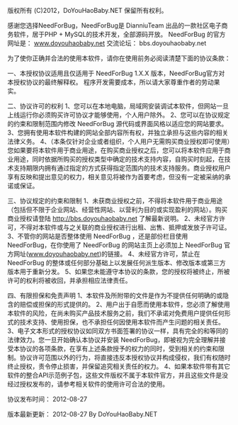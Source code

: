 版权所有 (C)2012，DoYouHaoBaby.NET 保留所有权利。

感谢您选择NeedForBug，NeedForBug是 DianniuTeam 出品的一款社区电子商务软件，居于PHP + MySQL的技术开发，全部源码开放。
NeedForBug 的官方网址是： www.doyouhaobaby.net 交流论坛： bbs.doyouhaobaby.net

为了使你正确并合法的使用本软件，请你在使用前务必阅读清楚下面的协议条款：

一、本授权协议适用且仅适用于 NeedForBug 1.X.X 版本，NeedForBug官方对本授权协议的最终解释权。
程序开发需要成本，所以请大家尊重作者的劳动果实。


二、协议许可的权利
1、您可以在本地电脑，局域网安装调试本软件，但网站一旦上线运行你必须购买许可协议才能够使用，个人用户除外。
2、您可以在协议规定的约束和限制范围内修改 NeedForBug 源代码或界面风格以适应您的网站要求。
3、您拥有使用本软件构建的网站全部内容所有权，并独立承担与这些内容的相关法律义务。
4、（本条仅针对企业或者组织，个人用户无需购买商业授权即可使用）您如果要将本软件用于商业用途，在购买商业授权之后，您可以将本软件应用于商业用途，同时依据所购买的授权类型中确定的技术支持内容，自购买时刻起，在技术支持期限内拥有通过指定的方式获得指定范围内的技术支持服务。商业授权用户享有反映和提出意见的权力，相关意见将被作为首要考虑，但没有一定被采纳的承诺或保证。


三、协议规定的约束和限制
1、未获商业授权之前，不得将本软件用于商业用途（包括但不限于企业网站、经营性网站、以营利为目的或实现盈利的网站）。购买商业授权请登陆 http://bbs.doyouhaobaby.net 了解最新说明。
2、未经官方许可，不得对本软件或与之关联的商业授权进行出租、出售、抵押或发放子许可证。
3、不管你的网站是否整体使用 NeedForBug ，还是部份栏目使用 NeedForBug，在你使用了 NeedForBug 的网站主页上必须加上 NeedForBug 官方网址(www.doyouhaobaby.net)的链接。
4、未经官方许可，禁止在 NeedForBug 的整体或任何部分基础上以发展任何派生版本、修改版本或第三方版本用于重新分发。
5、如果您未能遵守本协议的条款，您的授权将被终止，所被许可的权利将被收回，并承担相应法律责任。


四、有限担保和免责声明
1、本软件及所附带的文件是作为不提供任何明确的或隐含的赔偿或担保的形式提供的。
2、用户出于自愿而使用本软件，您必须了解使用本软件的风险，在尚未购买产品技术服务之前，我们不承诺对免费用户提供任何形式的技术支持、使用担保，也不承担任何因使用本软件而产生问题的相关责任。
3、电子文本形式的授权协议如同双方书面签署的协议一样，具有完全的和等同的法律效力。您一旦开始确认本协议并安装 NeedForBug，即被视为完全理解并接受本协议的各项条款，在享有上述条款授予的权力的同时，受到相关的约束和限制。协议许可范围以外的行为，将直接违反本授权协议并构成侵权，我们有权随时终止授权，责令停止损害，并保留追究相关责任的权力。
4、如果本软件带有其它软件的整合API示范例子包，这些文件版权不属于本软件官方，并且这些文件是没经过授权发布的，请参考相关软件的使用许可合法的使用。


协议发布时间： 2012-08-27

版本最新更新： 2012-08-27 By DoYouHaoBaby.NET
